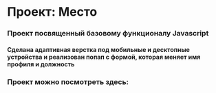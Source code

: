 # Проект: Место

### Проект посвященный базовому функционалу Javascript

#### Сделана адаптивная верстка под мобильные и десктопные устройства и реализован попап с формой, которая меняет имя профиля и должность

### Проект можно посмотреть здесь:
